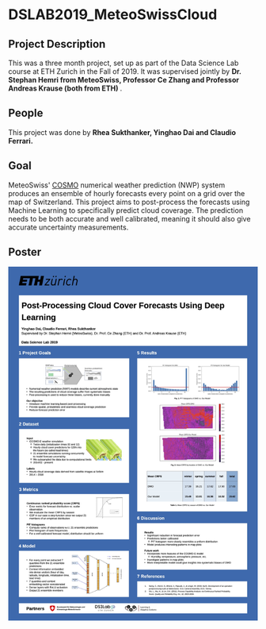 # DSLAB2019_MeteoSwissCloud

## Project Description
This was a three month project, set up as part of the Data Science Lab course at ETH Zurich in the Fall of 2019. It was supervised jointly by <b> Dr. Stephan Hemri from MeteoSwiss, Professor Ce Zhang and Professor Andreas Krause (both from ETH) </b>.
## People
This project was done by <b> Rhea Sukthanker, Yinghao Dai and Claudio Ferrari. </b>

## Goal
MeteoSwiss' [COSMO](https://www.meteoswiss.admin.ch/home/measurement-and-forecasting-systems/warning-and-forecasting-systems/cosmo-forecasting-system.html) numerical weather prediction (NWP) system produces an ensemble of hourly forecasts every point on a grid over the map of Switzerland. This project aims to post-process the forecasts using Machine Learning to specifically predict cloud coverage. The prediction needs to be both accurate and well calibrated, meaning it should also give accurate uncertainty measurements.

## Poster
![plot](./poster/DataScienceLabPoster.jpg)


